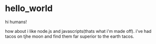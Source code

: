 # hello_world

hi humans!

how about i like node.js and javascripts(thats what i'm made off).
i've had tacos on tjhe moon and find them far superior to the earth tacos.


